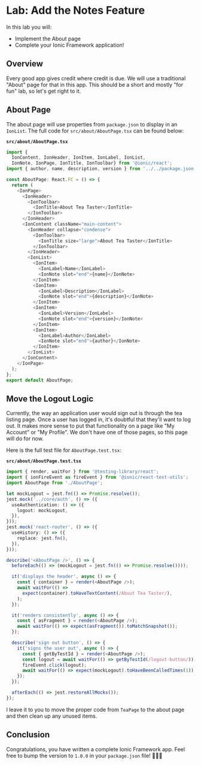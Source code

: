 # Lab: Add the Notes Feature

In this lab you will:

- Implement the About page
- Complete your Ionic Framework application!

## Overview

Every good app gives credit where credit is due. We will use a traditional "About" page for that in this app. This should be a short and mostly "for fun" lab, so let's get right to it.

## About Page

The about page will use properties from `package.json` to display in an `IonList`. The full code for `src/about/AboutPage.tsx` can be found below:

**`src/about/AboutPage.tsx`**

```TypeScript
import {
  IonContent, IonHeader, IonItem, IonLabel, IonList,
  IonNote, IonPage, IonTitle, IonToolbar} from '@ionic/react';
import { author, name, description, version } from '../../package.json';

const AboutPage: React.FC = () => {
  return (
    <IonPage>
      <IonHeader>
        <IonToolbar>
          <IonTitle>About Tea Taster</IonTitle>
        </IonToolbar>
      </IonHeader>
      <IonContent className="main-content">
        <IonHeader collapse="condense">
          <IonToolbar>
            <IonTitle size="large">About Tea Taster</IonTitle>
          </IonToolbar>
        </IonHeader>
        <IonList>
          <IonItem>
            <IonLabel>Name</IonLabel>
            <IonNote slot="end">{name}</IonNote>
          </IonItem>
          <IonItem>
            <IonLabel>Description</IonLabel>
            <IonNote slot="end">{description}</IonNote>
          </IonItem>
          <IonItem>
            <IonLabel>Version</IonLabel>
            <IonNote slot="end">{version}</IonNote>
          </IonItem>
          <IonItem>
            <IonLabel>Author</IonLabel>
            <IonNote slot="end">{author}</IonNote>
          </IonItem>
        </IonList>
      </IonContent>
    </IonPage>
  );
};
export default AboutPage;
```

## Move the Logout Logic

Currently, the way an application user would sign out is through the tea listing page. Once a user has logged in, it's doubtful that they'll want to log out. It makes more sense to put that functionality on a page like "My Account" or "My Profile". We don't have one of those pages, so this page will do for now.

Here is the full test file for `AboutPage.test.tsx`:

**`src/about/AboutPage.test.tsx`**

```TypeScript
import { render, waitFor } from '@testing-library/react';
import { ionFireEvent as fireEvent } from '@ionic/react-test-utils';
import AboutPage from './AboutPage';

let mockLogout = jest.fn(() => Promise.resolve());
jest.mock('../core/auth', () => ({
  useAuthentication: () => ({
    logout: mockLogout,
  }),
}));
jest.mock('react-router', () => ({
  useHistory: () => ({
    replace: jest.fn(),
  }),
}));

describe('<AboutPage />', () => {
  beforeEach(() => (mockLogout = jest.fn(() => Promise.resolve())));

  it('displays the header', async () => {
    const { container } = render(<AboutPage />);
    await waitFor(() =>
      expect(container).toHaveTextContent(/About Tea Taster/),
    );
  });

  it('renders consistently', async () => {
    const { asFragment } = render(<AboutPage />);
    await waitFor(() => expect(asFragment()).toMatchSnapshot());
  });

  describe('sign out button', () => {
    it('signs the user out', async () => {
      const { getByTestId } = render(<AboutPage />);
      const logout = await waitFor(() => getByTestId(/logout-button/));
      fireEvent.click(logout);
      await waitFor(() => expect(mockLogout).toHaveBeenCalledTimes(1));
    });
  });

  afterEach(() => jest.restoreAllMocks());
});
```

I leave it to you to move the proper code from `TeaPage` to the about page and then clean up any unused items.

## Conclusion

Congratulations, you have written a complete Ionic Framework app. Feel free to bump the version to `1.0.0` in your `package.json` file! 🥳🎉🤓
